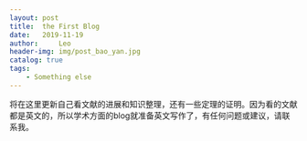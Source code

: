 ```yaml
---
layout: post
title:  the First Blog
date:   2019-11-19
author:     Leo
header-img: img/post_bao_yan.jpg
catalog: true
tags:
    - Something else
---
```




将在这里更新自己看文献的进展和知识整理，还有一些定理的证明。因为看的文献都是英文的，所以学术方面的blog就准备英文写作了，有任何问题或建议，请<a target="_blank" href="http://mail.qq.com/cgi-bin/qm_share?t=qm_mailme&email=HicvKC8vLi5nLi0sLl5wdGttajB7emswfXA" style="text-decoration:none;">联系我</a>。
